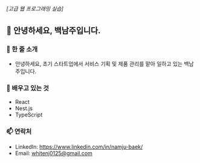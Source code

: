 ###### [고급 웹 프로그래밍 실습] 
## 👋 안녕하세요, 백남주입니다.

### 💬 한 줄 소개
- 안녕하세요, 초기 스타트업에서 서비스 기획 및 제품 관리를 맡아 일하고 있는 백남주입니다.

### 🌱 배우고 있는 것
- React
- Nest.js
- TypeScript

### 📫 연락처
- LinkedIn: https://www.linkedin.com/in/namju-baek/
- Email: whitenj0125@gmail.com
